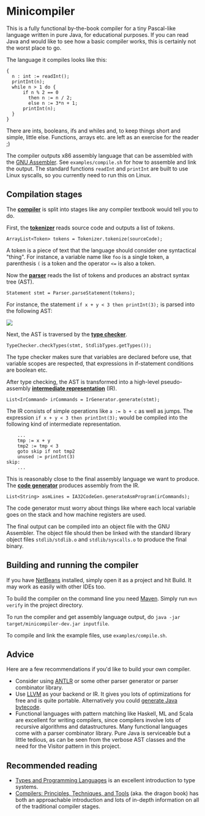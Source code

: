 Minicompiler
============

This is a fully functional by-the-book compiler for a tiny Pascal-like language written in pure Java, for educational purposes.
If you can read Java and would like to see how a basic compiler works, this is certainly not the worst place to go.

The language it compiles looks like this:

    {
      n : int := readInt();
      printInt(n);
      while n > 1 do {
          if n % 2 == 0
            then n := n / 2;
            else n := 3*n + 1;
          printInt(n);
      }
    }


There are ints, booleans, ifs and whiles and, to keep things short and simple, little else.
Functions, arrays etc. are left as an exercise for the reader ;)

The compiler outputs x86 assembly language that can be assembled with the [GNU Assembler](http://en.wikipedia.org/wiki/GNU_Assembler).
See `examples/compile.sh` for how to assemble and link the output.
The standard functions `readInt` and `printInt` are built to use Linux syscalls, so you currently need to run this on Linux.


Compilation stages
------------------

The [**compiler**](https://github.com/mpartel/minicompiler/blob/master/src/main/java/minicompiler/Compiler.java)
is split into stages like any compiler textbook would tell you to do.

First, the [**tokenizer**](https://github.com/mpartel/minicompiler/blob/master/src/main/java/minicompiler/Tokenizer.java)
reads source code and outputs a list of *tokens*.

    ArrayList<Token> tokens = Tokenizer.tokenize(sourceCode);

A token is a piece of text that the language should consider one syntactical "thing".
For instance, a variable name like `foo` is a single token, a parenthesis `(` is a token
and the operator `<=` is also a token.

Now the [**parser**](https://github.com/mpartel/minicompiler/blob/master/src/main/java/minicompiler/Parser.java)
reads the list of tokens and produces an abstract syntax tree (AST).

    Statement stmt = Parser.parseStatement(tokens);

For instance, the statement `if x + y < 3 then printInt(3);` is parsed into the following AST:

<img src="https://github.com/mpartel/minicompiler/raw/master/doc/ast-example.png" />

Next, the AST is traversed by the [**type checker**](https://github.com/mpartel/minicompiler/blob/master/src/main/java/minicompiler/TypeChecker.java).

    TypeChecker.checkTypes(stmt, StdlibTypes.getTypes());

The type checker makes sure that variables are declared before use,
that variable scopes are respected, that expressions in if-statement conditions are boolean etc.

After type checking, the AST is transformed into a high-level pseudo-assembly
[**intermediate representation**](https://github.com/mpartel/minicompiler/blob/master/src/main/java/minicompiler/IrGenerator.java) (IR).

    List<IrCommand> irCommands = IrGenerator.generate(stmt);

The IR consists of simple operations like `a := b + c` as well as jumps. The expression `if x + y < 3 then printInt(3);`
would be compiled into the following kind of intermediate representation.

        ...
        tmp := x + y
        tmp2 := tmp < 3
        goto skip if not tmp2
        unused := printInt(3)
    skip:
        ...

This is reasonably close to the final assembly language we want to produce.
The [**code generator**](https://github.com/mpartel/minicompiler/blob/master/src/main/java/minicompiler/backend/ia32/IA32CodeGen.java)
produces assembly from the IR.

    List<String> asmLines = IA32CodeGen.generateAsmProgram(irCommands);

The code generator must worry about things like where each local variable goes on the stack
and how machine registers are used.

The final output can be compiled into an object file with the GNU Assembler.
The object file should then be linked with the standard library object files
`stdlib/stdlib.o` and `stdlib/syscalls.o` to produce the final binary.


Building and running the compiler
---------------------------------

If you have [NetBeans](http://netbeans.org/) installed, simply open it as a project and hit Build.
It may work as easily with other IDEs too.

To build the compiler on the command line you need [Maven](http://maven.apache.org/). Simply run `mvn verify` in the project directory.

To run the compiler and get assembly language output, do `java -jar target/minicompiler-dev.jar inputfile`.

To compile and link the example files, use `examples/compile.sh`.

Advice
------

Here are a few recommendations if you'd like to build your own compiler.

- Consider using [ANTLR](http://www.antlr.org/) or some other parser generator or parser combinator library.
- Use [LLVM](http://llvm.org/) as your backend or IR. It gives you lots of optimizations for free and is quite portable. Alternatively you could [generate Java bytecode](http://asm.ow2.org/).
- Functional languages with pattern matching like Haskell, ML and Scala are excellent for writing compilers, since compilers involve lots of recursive algorithms and datastructures. Many functional languages come with a parser combinator library. Pure Java is serviceable but a little tedious, as can be seen from the verbose AST classes and the need for the Visitor pattern in this project.

Recommended reading
-------------------

- [Types and Programming Languages](http://www.cis.upenn.edu/~bcpierce/tapl/) is an excellent introduction to type systems.
- [Compilers: Principles, Techniques, and Tools](http://dragonbook.stanford.edu/) (aka. the dragon book) has both an approachable introduction and lots of in-depth information on all of the traditional compiler stages.
